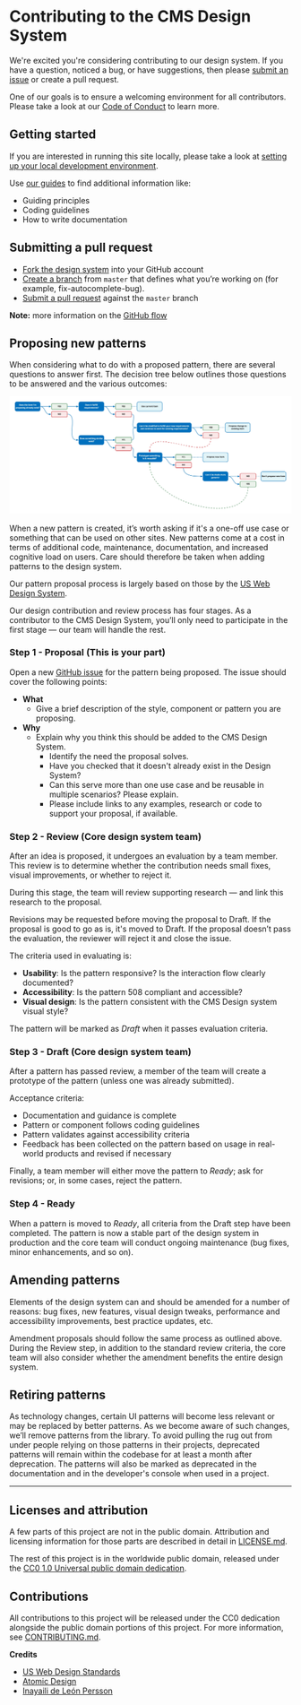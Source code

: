 # Contributing to the CMS Design System

We're excited you're considering contributing to our design system. If you have a question, noticed a bug, or have suggestions, then please [submit an issue](https://github.com/CMSgov/design-system/issues/new/choose) or create a pull request.

One of our goals is to ensure a welcoming environment for all contributors.
Please take a look at our [Code of Conduct](CODE_OF_CONDUCT.md) to learn more.

## Getting started

If you are interested in running this site locally, please take a look at [setting up your local development environment](/README.md#running-locally).

Use [our guides](https://github.com/CMSgov/design-system/tree/master/guides) to find additional information like:

- Guiding principles
- Coding guidelines
- How to write documentation

## Submitting a pull request

- [Fork the design system](https://guides.github.com/activities/forking/) into your GitHub account
- [Create a branch](https://help.github.com/en/articles/creating-and-deleting-branches-within-your-repository) from `master` that defines what you’re working on (for example, fix-autocomplete-bug).
- [Submit a pull request](https://help.github.com/en/articles/creating-a-pull-request) against the `master` branch

**Note:** more information on the [GitHub flow](https://guides.github.com/introduction/flow/)

## Proposing new patterns

When considering what to do with a proposed pattern, there are several questions to answer first. The decision tree below outlines those questions to be answered and the various outcomes:

![CMS Design System component decision workflow](https://raw.githubusercontent.com/CMSgov/design-system/master/.github/images/CMS-Design-System-component-decision-workflow.jpg)

When a new pattern is created, it’s worth asking if it's a one-off use case or something that can be used on other sites. New patterns come at a cost in terms of additional code, maintenance, documentation, and increased cognitive load on users. Care should therefore be taken when adding patterns to the design system.

Our pattern proposal process is largely based on those by the [US Web Design System](https://github.com/uswds/uswds/wiki/Contribution-Guidelines%3A-Design).

Our design contribution and review process has four stages. As a contributor to the CMS Design System, you’ll only need to participate in the first stage — our team will handle the rest.

### Step 1 - Proposal (This is your part)

Open a new [GitHub issue](https://github.com/CMSgov/design-system/issues/new?assignees=&labels=proposal%2Ffeature+request&template=propose-a-new-item-for-the-cms-design-system.md&title=) for the pattern being proposed. The issue should cover the following points:

- **What**
  - Give a brief description of the style, component or pattern you are proposing.
- **Why**
  - Explain why you think this should be added to the CMS Design System.
    - Identify the need the proposal solves.
    - Have you checked that it doesn't already exist in the Design System?
    - Can this serve more than one use case and be reusable in multiple scenarios? Please explain.
    - Please include links to any examples, research or code to support your proposal, if available.

### Step 2 - Review (Core design system team)

After an idea is proposed, it undergoes an evaluation by a team member. This review is to determine whether the contribution needs small fixes, visual improvements, or whether to reject it.

During this stage, the team will review supporting research — and link this research to the proposal.

Revisions may be requested before moving the proposal to Draft. If the proposal is good to go as is, it's moved to Draft. If the proposal doesn’t pass the evaluation, the reviewer will reject it and close the issue.

The criteria used in evaluating is:

- **Usability**: Is the pattern responsive? Is the interaction flow clearly documented?
- **Accessibility**: Is the pattern 508 compliant and accessible?
- **Visual design**: Is the pattern consistent with the CMS Design system visual style?

The pattern will be marked as _Draft_ when it passes evaluation criteria.

### Step 3 - Draft (Core design system team)

After a pattern has passed review, a member of the team will create a prototype of the pattern (unless one was already submitted).

Acceptance criteria:

- Documentation and guidance is complete
- Pattern or component follows coding guidelines
- Pattern validates against accessibility criteria
- Feedback has been collected on the pattern based on usage in real-world products and revised if necessary

Finally, a team member will either move the pattern to _Ready_; ask for revisions; or, in some cases, reject the pattern.

### Step 4 - Ready

When a pattern is moved to _Ready_, all criteria from the Draft step have been completed. The pattern is now a stable part of the design system in production and the core team will conduct ongoing maintenance (bug fixes, minor enhancements, and so on).

## Amending patterns

Elements of the design system can and should be amended for a number of reasons: bug fixes, new features, visual design tweaks, performance and accessibility improvements, best practice updates, etc.

Amendment proposals should follow the same process as outlined above. During the Review step, in addition to the standard review criteria, the core team will also consider whether the amendment benefits the entire design system.

## Retiring patterns

As technology changes, certain UI patterns will become less relevant or may be replaced by better patterns. As we become aware of such changes, we’ll remove patterns from the library. To avoid pulling the rug out from under people relying on those patterns in their projects, deprecated patterns will remain within the codebase for at least a month after deprecation. The patterns will also be marked as deprecated in the documentation and in the developer's console when used in a project.

---

## Licenses and attribution

A few parts of this project are not in the public domain. Attribution and licensing information for those parts are described in detail in [LICENSE.md](LICENSE.md).

The rest of this project is in the worldwide public domain, released under the [CC0 1.0 Universal public domain dedication](https://creativecommons.org/publicdomain/zero/1.0/).

## Contributions

All contributions to this project will be released under the CC0 dedication alongside the public domain portions of this project. For more information, see [CONTRIBUTING.md](CONTRIBUTING.md).

**Credits**

- [US Web Design Standards](https://github.com/uswds/uswds/wiki/Contribution-Guidelines%3A-Design)
- [Atomic Design](http://atomicdesign.bradfrost.com/chapter-5/)
- [Inayaili de León Persson](https://design.canonical.com/2016/07/getting-vanilla-ready-for-v1-the-roadmap/)
